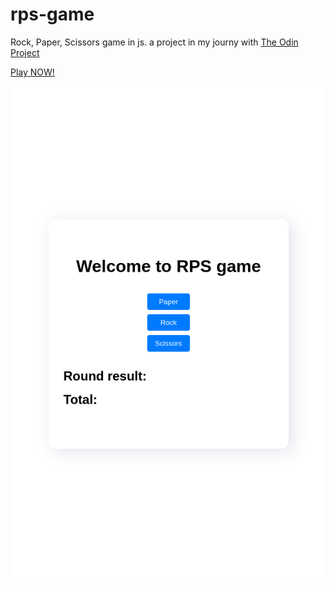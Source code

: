 # rps-game
Rock, Paper, Scissors game in js. a project in my journy with [The Odin Project](https://www.theodinproject.com/lessons/foundations-rock-paper-scissors)

[Play NOW!](https://mdahamshi.github.io/rps-game/)


![screenshot](./sc.png)